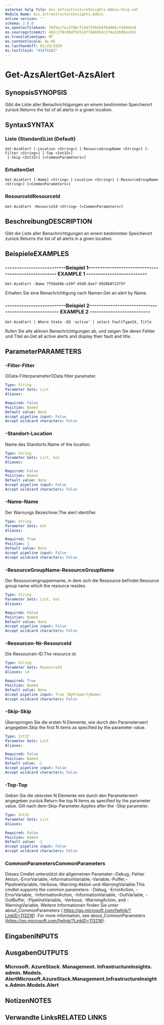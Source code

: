 ```yaml
---
external help file: Azs.InfrastructureInsights.Admin-help.xml
Module Name: Azs.InfrastructureInsights.Admin
online version: ''
schema: 2.0.0
ms.openlocfilehash: f8fbec7ec2f8bcfc0d7595658f84866cf449d3e0
ms.sourcegitcommit: 4d2c178cd6df9151877b08d54c1f4a228dbec9d1
ms.translationtype: MT
ms.contentlocale: de-DE
ms.lasthandoff: 01/29/2020
ms.locfileid: "93475262"
---
```

# <span data-ttu-id="fa2e7-101">Get-AzsAlert</span><span class="sxs-lookup"><span data-stu-id="fa2e7-101">Get-AzsAlert</span></span>

## <span data-ttu-id="fa2e7-102">Synopsis</span><span class="sxs-lookup"><span data-stu-id="fa2e7-102">SYNOPSIS</span></span>
<span data-ttu-id="fa2e7-103">Gibt die Liste aller Benachrichtigungen an einem bestimmten Speicherort zurück.</span><span class="sxs-lookup"><span data-stu-id="fa2e7-103">Returns the list of all alerts in a given location.</span></span>

## <span data-ttu-id="fa2e7-104">Syntax</span><span class="sxs-lookup"><span data-stu-id="fa2e7-104">SYNTAX</span></span>

### <span data-ttu-id="fa2e7-105">Liste (Standard)</span><span class="sxs-lookup"><span data-stu-id="fa2e7-105">List (Default)</span></span>
```
Get-AzsAlert [-Location <String>] [-ResourceGroupName <String>] [-Filter <String>] [-Top <Int32>]
 [-Skip <Int32>] [<CommonParameters>]
```

### <span data-ttu-id="fa2e7-106">Erhalten</span><span class="sxs-lookup"><span data-stu-id="fa2e7-106">Get</span></span>
```
Get-AzsAlert [-Name] <String> [-Location <String>] [-ResourceGroupName <String>] [<CommonParameters>]
```

### <span data-ttu-id="fa2e7-107">ResourceId</span><span class="sxs-lookup"><span data-stu-id="fa2e7-107">ResourceId</span></span>
```
Get-AzsAlert -ResourceId <String> [<CommonParameters>]
```

## <span data-ttu-id="fa2e7-108">Beschreibung</span><span class="sxs-lookup"><span data-stu-id="fa2e7-108">DESCRIPTION</span></span>
<span data-ttu-id="fa2e7-109">Gibt die Liste aller Benachrichtigungen an einem bestimmten Speicherort zurück.</span><span class="sxs-lookup"><span data-stu-id="fa2e7-109">Returns the list of all alerts in a given location.</span></span>

## <span data-ttu-id="fa2e7-110">Beispiele</span><span class="sxs-lookup"><span data-stu-id="fa2e7-110">EXAMPLES</span></span>

### <span data-ttu-id="fa2e7-111">--------------------------Beispiel 1--------------------------</span><span class="sxs-lookup"><span data-stu-id="fa2e7-111">-------------------------- EXAMPLE 1 --------------------------</span></span>
```
Get-AzsAlert -Name 7f58eb8b-e39f-45d0-8ae7-9920b8f22f5f
```

<span data-ttu-id="fa2e7-112">Erhalten Sie eine Benachrichtigung nach Namen.</span><span class="sxs-lookup"><span data-stu-id="fa2e7-112">Get an alert by Name.</span></span>

### <span data-ttu-id="fa2e7-113">--------------------------Beispiel 2--------------------------</span><span class="sxs-lookup"><span data-stu-id="fa2e7-113">-------------------------- EXAMPLE 2 --------------------------</span></span>
```
Get-AzsAlert | Where State -EQ 'active' | select FaultTypeId, Title
```

<span data-ttu-id="fa2e7-114">Rufen Sie alle aktiven Benachrichtigungen ab, und zeigen Sie deren Fehler und Titel an.</span><span class="sxs-lookup"><span data-stu-id="fa2e7-114">Get all active alerts and display their fault and title.</span></span>

## <span data-ttu-id="fa2e7-115">Parameter</span><span class="sxs-lookup"><span data-stu-id="fa2e7-115">PARAMETERS</span></span>

### <span data-ttu-id="fa2e7-116">-Filter</span><span class="sxs-lookup"><span data-stu-id="fa2e7-116">-Filter</span></span>
<span data-ttu-id="fa2e7-117">OData-Filterparameter</span><span class="sxs-lookup"><span data-stu-id="fa2e7-117">OData filter parameter.</span></span>

```yaml
Type: String
Parameter Sets: List
Aliases: 

Required: False
Position: Named
Default value: None
Accept pipeline input: False
Accept wildcard characters: False
```

### <span data-ttu-id="fa2e7-118">-Standort</span><span class="sxs-lookup"><span data-stu-id="fa2e7-118">-Location</span></span>
<span data-ttu-id="fa2e7-119">Name des Standorts.</span><span class="sxs-lookup"><span data-stu-id="fa2e7-119">Name of the location.</span></span>

```yaml
Type: String
Parameter Sets: List, Get
Aliases: 

Required: False
Position: Named
Default value: None
Accept pipeline input: False
Accept wildcard characters: False
```

### <span data-ttu-id="fa2e7-120">-Name</span><span class="sxs-lookup"><span data-stu-id="fa2e7-120">-Name</span></span>
<span data-ttu-id="fa2e7-121">Der Warnungs Bezeichner.</span><span class="sxs-lookup"><span data-stu-id="fa2e7-121">The alert identifier.</span></span>

```yaml
Type: String
Parameter Sets: Get
Aliases: 

Required: True
Position: 1
Default value: None
Accept pipeline input: False
Accept wildcard characters: False
```

### <span data-ttu-id="fa2e7-122">-ResourceGroupName</span><span class="sxs-lookup"><span data-stu-id="fa2e7-122">-ResourceGroupName</span></span>
<span data-ttu-id="fa2e7-123">Der Ressourcengruppenname, in dem sich die Ressource befindet.</span><span class="sxs-lookup"><span data-stu-id="fa2e7-123">Resource group name which the resource resides.</span></span>

```yaml
Type: String
Parameter Sets: List, Get
Aliases: 

Required: False
Position: Named
Default value: None
Accept pipeline input: False
Accept wildcard characters: False
```

### <span data-ttu-id="fa2e7-124">-Resourcen-Nr</span><span class="sxs-lookup"><span data-stu-id="fa2e7-124">-ResourceId</span></span>
<span data-ttu-id="fa2e7-125">Die Ressourcen-ID.</span><span class="sxs-lookup"><span data-stu-id="fa2e7-125">The resource id.</span></span>

```yaml
Type: String
Parameter Sets: ResourceId
Aliases: id

Required: True
Position: Named
Default value: None
Accept pipeline input: True (ByPropertyName)
Accept wildcard characters: False
```

### <span data-ttu-id="fa2e7-126">-Skip</span><span class="sxs-lookup"><span data-stu-id="fa2e7-126">-Skip</span></span>
<span data-ttu-id="fa2e7-127">Überspringen Sie die ersten N Elemente, wie durch den Parameterwert angegeben.</span><span class="sxs-lookup"><span data-stu-id="fa2e7-127">Skip the first N items as specified by the parameter value.</span></span>

```yaml
Type: Int32
Parameter Sets: List
Aliases: 

Required: False
Position: Named
Default value: -1
Accept pipeline input: False
Accept wildcard characters: False
```

### <span data-ttu-id="fa2e7-128">-Top</span><span class="sxs-lookup"><span data-stu-id="fa2e7-128">-Top</span></span>
<span data-ttu-id="fa2e7-129">Geben Sie die obersten N Elemente wie durch den Parameterwert angegeben zurück.</span><span class="sxs-lookup"><span data-stu-id="fa2e7-129">Return the top N items as specified by the parameter value.</span></span>
<span data-ttu-id="fa2e7-130">Gilt nach dem-Skip-Parameter.</span><span class="sxs-lookup"><span data-stu-id="fa2e7-130">Applies after the -Skip parameter.</span></span>

```yaml
Type: Int32
Parameter Sets: List
Aliases: 

Required: False
Position: Named
Default value: -1
Accept pipeline input: False
Accept wildcard characters: False
```

### <span data-ttu-id="fa2e7-131">CommonParameters</span><span class="sxs-lookup"><span data-stu-id="fa2e7-131">CommonParameters</span></span>
<span data-ttu-id="fa2e7-132">Dieses Cmdlet unterstützt die allgemeinen Parameter:-Debug,-Fehler Aktion,-ErrorVariable,-InformationVariable,-Variable,-Puffer,-PipelineVariable,-Verbose,-Warning-Aktion und-WarningVariable.</span><span class="sxs-lookup"><span data-stu-id="fa2e7-132">This cmdlet supports the common parameters: -Debug, -ErrorAction, -ErrorVariable, -InformationAction, -InformationVariable, -OutVariable, -OutBuffer, -PipelineVariable, -Verbose, -WarningAction, and -WarningVariable.</span></span> <span data-ttu-id="fa2e7-133">Weitere Informationen finden Sie unter about_CommonParameters ( https://go.microsoft.com/fwlink/?LinkID=113216) .</span><span class="sxs-lookup"><span data-stu-id="fa2e7-133">For more information, see about_CommonParameters (https://go.microsoft.com/fwlink/?LinkID=113216).</span></span>

## <span data-ttu-id="fa2e7-134">Eingaben</span><span class="sxs-lookup"><span data-stu-id="fa2e7-134">INPUTS</span></span>

## <span data-ttu-id="fa2e7-135">Ausgaben</span><span class="sxs-lookup"><span data-stu-id="fa2e7-135">OUTPUTS</span></span>

### <span data-ttu-id="fa2e7-136">Microsoft. AzureStack. Management. InfrastructureInsights. admin. Models. Alert</span><span class="sxs-lookup"><span data-stu-id="fa2e7-136">Microsoft.AzureStack.Management.InfrastructureInsights.Admin.Models.Alert</span></span>

## <span data-ttu-id="fa2e7-137">Notizen</span><span class="sxs-lookup"><span data-stu-id="fa2e7-137">NOTES</span></span>

## <span data-ttu-id="fa2e7-138">Verwandte Links</span><span class="sxs-lookup"><span data-stu-id="fa2e7-138">RELATED LINKS</span></span>

